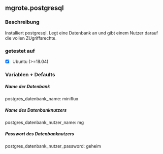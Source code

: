 ## mgrote.postgresql

### Beschreibung
Installiert postgresql.
Legt eine Datenbank an und gibt einem Nutzer darauf die vollen ZUgriffsrechte.

### getestet auf
- [x] Ubuntu (>=18.04)

### Variablen + Defaults
##### Name der Datenbank
postgres_datenbank_name: miniflux
##### Name des Datenbanknutzers
postgres_datenbank_nutzer_name: mg
##### Passwort des Datenbanknutzers
postgres_datenbank_nutzer_password: geheim
